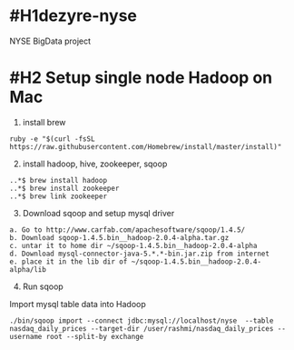 #H1dezyre-nyse
===========

NYSE BigData project

#H2 Setup single node Hadoop on Mac
================================

1. install brew
```
ruby -e "$(curl -fsSL https://raw.githubusercontent.com/Homebrew/install/master/install)"
```

2. install hadoop, hive, zookeeper, sqoop
```
..*$ brew install hadoop
..*$ brew install zookeeper
..*$ brew link zookeeper
```

3. Download sqoop and setup mysql driver
```
a. Go to http://www.carfab.com/apachesoftware/sqoop/1.4.5/
b. Download sqoop-1.4.5.bin__hadoop-2.0.4-alpha.tar.gz
c. untar it to home dir ~/sqoop-1.4.5.bin__hadoop-2.0.4-alpha
d. Download mysql-connector-java-5.*.*-bin.jar.zip from internet
e. place it in the lib dir of ~/sqoop-1.4.5.bin__hadoop-2.0.4-alpha/lib
```

4. Run sqoop

Import mysql table data into Hadoop
```
./bin/sqoop import --connect jdbc:mysql://localhost/nyse  --table nasdaq_daily_prices --target-dir /user/rashmi/nasdaq_daily_prices --username root --split-by exchange
```

